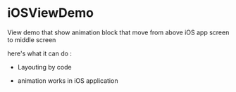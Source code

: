 # iOSViewDemo

View demo that show animation block that move from above iOS app screen to middle screen

here's what it can do :
 
 - Layouting by code
 
 - animation works in iOS application
